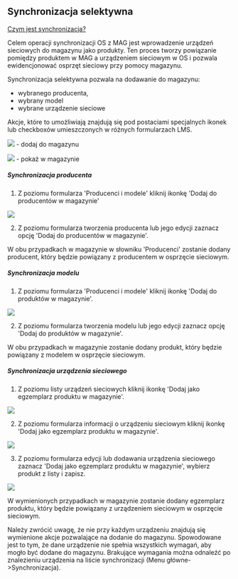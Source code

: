 ## Synchronizacja selektywna

[Czym jest synchronizacja?](synchronizacja_wyjasnienie.md)

Celem operacji synchronizacji OS z MAG jest wprowadzenie urządzeń sieciowych do magazynu jako produkty. Ten proces tworzy powiązanie pomiędzy produktem w MAG a urządzeniem sieciowym w OS i pozwala ewidencjonować osprzęt sieciowy przy pomocy magazynu.

Synchronizacja selektywna pozwala na dodawanie do magazynu:
- wybranego producenta,
- wybrany model
- wybrane urządzenie sieciowe

Akcje, które to umożliwiają znajdują się pod postaciami specjalnych ikonek lub checkboxów umieszczonych w różnych formularzach LMS.

![](https://www.chilan.com/lms-plus/screenshots/warehouse/wh-17.png) - dodaj do magazynu

![](https://www.chilan.com/lms-plus/screenshots/warehouse/wh-18.png) - pokaż w magazynie

##### Synchronizacja producenta

1. Z poziomu formularza 'Producenci i modele' kliknij ikonkę 'Dodaj do producentów w magazynie'

![](https://www.chilan.com/lms-plus/screenshots/warehouse/wh-19.png)

2. Z poziomu formularza tworzenia producenta lub jego edycji zaznacz opcję 'Dodaj do producentów w magazynie'.

W obu przypadkach w magazynie w słowniku 'Producenci' zostanie dodany producent, który będzie powiązany z producentem w osprzęcie sieciowym.

##### Synchronizacja modelu

1. Z poziomu formularza 'Producenci i modele' kliknij ikonkę 'Dodaj do produktów w magazynie'.

![](https://www.chilan.com/lms-plus/screenshots/warehouse/wh-20.png)

2. Z poziomu formularza tworzenia modelu lub jego edycji zaznacz opcję 'Dodaj do produktów w magazynie'.

W obu przypadkach w magazynie zostanie dodany produkt, który będzie powiązany z modelem w osprzęcie sieciowym.

##### Synchronizacja urządzenia sieciowego

1. Z poziomu listy urządzeń sieciowych kliknij ikonkę 'Dodaj jako egzemplarz produktu w magazynie'.

![](https://www.chilan.com/lms-plus/screenshots/warehouse/wh-21.png)

2. Z poziomu formularza informacji o urządzeniu sieciowym kliknij ikonkę 'Dodaj jako egzemplarz produktu w magazynie'.

![](https://www.chilan.com/lms-plus/screenshots/warehouse/wh-22.png)

3. Z poziomu formularza edycji lub dodawania urządzenia sieciowego zaznacz 'Dodaj jako egzemplarz produktu w magazynie', wybierz produkt z listy i zapisz.

![](https://www.chilan.com/lms-plus/screenshots/warehouse/wh-23.png)

W wymienionych przypadkach w magazynie zostanie dodany egzemplarz produktu, który będzie powiązany z urządzeniem sieciowym w osprzęcie sieciowym.

Należy zwrócić uwagę, że nie przy każdym urządzeniu znajdują się wymienione akcje pozwalające na dodanie do magazynu. Spowodowane jest to tym, że dane urządzenie nie spełnia wszystkich wymagań, aby mogło być dodane do magazynu. Brakujące wymagania można odnaleźć po znalezieniu urządzenia na liście synchronizacji (Menu główne->Synchronizacja).
